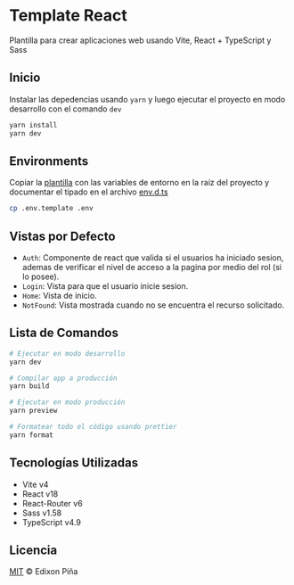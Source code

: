 # Template React

<!-- ![template-react]() -->

Plantilla para crear aplicaciones web usando Vite, React + TypeScript y Sass

## Inicio

Instalar las depedencias usando `yarn` y luego ejecutar el proyecto en modo desarrollo con el comando `dev`

```sh
yarn install
yarn dev
```

## Environments

Copiar la [plantilla](./.env.template) con las variables de entorno en la raíz del proyecto y documentar el tipado en el
archivo [env.d.ts](./src/@types/env.d.ts)

```sh
cp .env.template .env
```

## Vistas por Defecto

- `Auth`: Componente de react que valida si el usuarios ha iniciado sesion, ademas de verificar el nivel de acceso a la
  pagina por medio del rol (si lo posee).
- `Login`: Vista para que el usuario inicie sesion.
- `Home`: Vista de inicio.
- `NotFound`: Vista mostrada cuando no se encuentra el recurso solicitado.

## Lista de Comandos

```sh
# Ejecutar en modo desarrollo
yarn dev

# Compilar app a producción
yarn build

# Ejecutar en modo producción
yarn preview

# Formatear todo el código usando prettier
yarn format
```

## Tecnologías Utilizadas

- Vite v4
- React v18
- React-Router v6
- Sass v1.58
- TypeScript v4.9

## Licencia

[MIT](https://github.com/EdixonAlberto/template-react/blob/main/LICENSE) &copy; Edixon Piña
